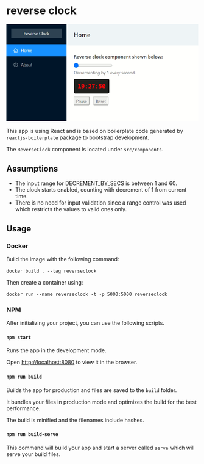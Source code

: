 # reverse clock

![reverse clock screenshot](/ReverseClockReadmeBanner.png 'Screenshot')

This app is using React and is based on boilerplate code generated by `reactjs-boilerplate` package to bootstrap development.

The `ReverseClock` component is located under `src/components`.

## Assumptions

- The input range for DECREMENT_BY_SECS is between 1 and 60.
- The clock starts enabled, counting with decrement of 1 from current time.
- There is no need for input validation since a range control was used which restricts the values to valid ones only.

## Usage

### Docker

Build the image with the following command:

```
docker build . --tag reverseclock
```

Then create a container using:
```
docker run --name reverseclock -t -p 5000:5000 reverseclock
```


### NPM

After initializing your project, you can use the following scripts.

#### `npm start`

Runs the app in the development mode.

Open [http://localhost:8080](http://localhost:8080) to view it in the browser.

#### `npm run build`

Builds the app for production and files are saved to the `build` folder.

It bundles your files in production mode and optimizes the build for the best performance.

The build is minified and the filenames include hashes.

#### `npm run build-serve`

This command will build your app and start a server called `serve` which will serve your build files.
